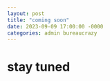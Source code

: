 ```yaml
---
layout: post
title: "coming soon"
date: 2023-09-09 17:00:00 -0000
categories: admin bureaucrazy
---
```


# stay tuned

